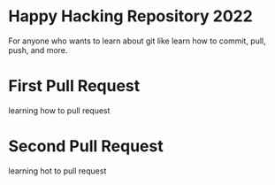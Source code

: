 # Happy Hacking Repository 2022

For anyone who wants to learn about git like learn how to commit, pull, push, and more.

# First Pull Request
learning how to pull request

# Second Pull Request
learning hot to pull request
